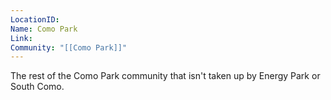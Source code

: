 ```yaml
---
LocationID: 
Name: Como Park
Link: 
Community: "[[Como Park]]"
---
```


The rest of the Como Park community that isn't taken up by Energy Park or South Como.

